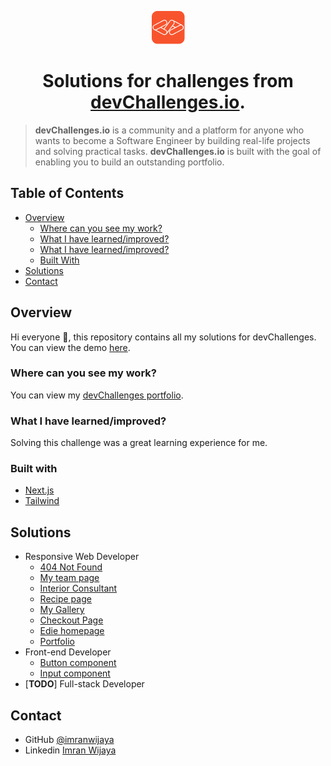 <div align="center">
  
  ![icon](https://raw.githubusercontent.com/imranwijaya/devchallenges/main/src/app/icon.png)

</div>

<div align="center"><h1>Solutions for challenges from <a href="http://devchallenges.io">devChallenges.io</a>.</h1></div>

> **devChallenges.io** is a community and a platform for anyone who wants to become a Software Engineer by building real-life projects and solving practical tasks. **devChallenges.io** is built with the goal of enabling you to build an outstanding portfolio.

## Table of Contents

- [Overview](#overview)
  - [Where can you see my work?](#where-can-you-see-my-work)
  - [What I have learned/improved?](#where-can-you-see-my-work)
  - [What I have learned/improved?](#what-i-have-learnedimproved)
  - [Built With](#built-with)
- [Solutions](#solutions)
- [Contact](#contact)

## Overview

Hi everyone 👋, this repository contains all my solutions for devChallenges. You can view the demo [here](https://devchallenges-solutions.vercel.app/).

### Where can you see my work?

You can view my [devChallenges portfolio](https://devchallenges.io/portfolio/imranwijaya).

### What I have learned/improved?

Solving this challenge was a great learning experience for me.

### Built with

- [Next.js](https://nextjs.org/)
- [Tailwind](https://tailwindcss.com/)

## Solutions

- Responsive Web Developer
  - [404 Not Found](https://github.com/imranwijaya/devchallenges/tree/main/src/app/responsive-web-developer/404-not-found)
  - [My team page](https://github.com/imranwijaya/devchallenges/tree/main/src/app/responsive-web-developer/my-team-page)
  - [Interior Consultant](https://github.com/imranwijaya/devchallenges/tree/main/src/app/responsive-web-developer/interior-consultant)
  - [Recipe page](https://github.com/imranwijaya/devchallenges/tree/main/src/app/responsive-web-developer/recipe-page)
  - [My Gallery](https://github.com/imranwijaya/devchallenges/tree/main/src/app/responsive-web-developer/my-gallery)
  - [Checkout Page](https://github.com/imranwijaya/devchallenges/tree/main/src/app/responsive-web-developer/checkout-page)
  - [Edie homepage](https://github.com/imranwijaya/devchallenges/tree/main/src/app/responsive-web-developer/edie-homepage)
  - [Portfolio](https://github.com/imranwijaya/devchallenges/tree/main/src/app/responsive-web-developer/portfolio)
- Front-end Developer
  - [Button component](https://github.com/imranwijaya/devchallenges/tree/main/src/app/front-end-developer/button-component)
  - [Input component](https://github.com/imranwijaya/devchallenges/tree/main/src/app/front-end-developer/input-component)
- [**TODO**] Full-stack Developer

## Contact

- GitHub [@imranwijaya](https://github.com/imranwijaya)
- Linkedin [Imran Wijaya](https://www.linkedin.com/in/imranwijaya)
